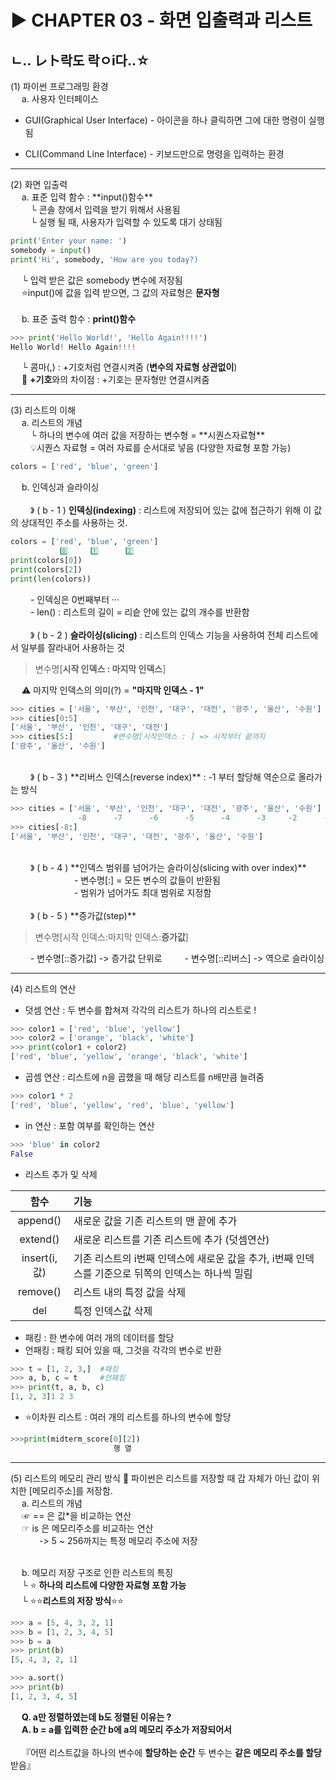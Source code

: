 # ▶ CHAPTER 03 - 화면 입출력과 리스트
## ㄴ.. レト락도 락ㅇi다..☆

(1) 파이썬 프로그래밍 환경
<br> 
&emsp; a. 사용자 인터페이스
<br>
- GUI(Graphical User Interface) - 아이콘을 하나 클릭하면 그에 대한 명령이 실행됨
* CLI(Command Line Interface) - 키보드만으로 명령을 입력하는 환경
<hr>
(2) 화면 입출력
<br>
&emsp; a. 표준 입력 함수 : **input()함수**
<br>
&emsp;&emsp; └ 콘솔 창에서 입력을 받기 위해서 사용됨
<br>
&emsp;&emsp; └ 실행 될 때, 사용자가 입력할 수 있도록 대기 상태됨

```python
print('Enter your name: ')
somebody = input()
print('Hi', somebody, 'How are you today?)
```
&emsp; └ 입력 받은 값은 somebody 변수에 저장됨
<br>
&emsp; ⭐input()에 값을 입력 받으면, 그 값의 자료형은 **문자형**
<br>
<br>
&emsp; b. 표준 출력 함수 : **print()함수**

```python
>>> print('Hello World!', 'Hello Again!!!!')
Hello World! Hello Again!!!!
```
&emsp; └ 콤마(,) : +기호처럼 연결시켜줌 (**변수의 자료형 상관없이**)
<br>
&emsp; 🤔 **+기호**와의 차이점 : +기호는 문자형만 연결시켜줌
<hr>
(3) 리스트의 이해
<br>
&emsp; a. 리스트의 개념
<br>
&emsp;&emsp; └ 하나의 변수에 여러 값을 저장하는 변수형 =  **시퀀스자료형**
<br>
&emsp;&emsp; 💡시퀀스 자료형 = 여러 자료를 순서대로 넣음 (다양한 자료형 포함 가능)

```python
colors = ['red', 'blue', 'green']
```
&emsp; b. 인덱싱과 슬라이싱
<br>
<br>
&emsp;&emsp; 》 ( b - 1 ) **인덱싱(indexing)** : 리스트에 저장되어 있는 값에 접근하기 위해 이 값의 상대적인 주소를 사용하는 것.

```python
colors = ['red', 'blue', 'green']
           0️⃣     1️⃣      2️⃣
print(colors[0])
print(colors[2])
print(len(colors))
```
&emsp;&emsp; - 인덱싱은 0번째부터 ···
<br>
&emsp;&emsp; - len() : 리스트의 길이 = 리슽 안에 있는 값의 개수를 반환함
<br>
<br>
&emsp;&emsp; 》 ( b - 2 ) **슬라이싱(slicing)** : 리스트의 인덱스 기능을 사용하여 전체 리스트에서 일부를 잘라내어 사용하는 것
> 변수명[**시작 인덱스 : 마지막 인덱스**] 

&emsp; ⚠️ 마지막 인덱스의 의미(?) = **"마지막 인덱스 - 1"**

```python
>>> cities = ['서울', '부산', '인천', '대구', '대전', '광주', '울산', '수원']
>>> cities[0:5]
['서울', '부산', '인천', '대구', '대전']
>>> cities[5:]         #변수명[시작인덱스 : ] => 시작부터 끝까지
['광주', '울산', '수원']
```
<br>
&emsp;&emsp; 》 ( b - 3 ) **리버스 인덱스(reverse index)** : -1 부터 할당해 역순으로 올라가는 방식

```python
>>> cities = ['서울', '부산', '인천', '대구', '대전', '광주', '울산', '수원']
               -8      -7      -6      -5      -4      -3     -2      -1
>>> cities[-8:]
['서울', '부산', '인천', '대구', '대전', '광주', '울산', '수원']
```
<br>
&emsp;&emsp; 》 ( b - 4 ) **인덱스 범위를 넘어가는 슬라이싱(slicing with over index)**
<br>
&emsp;&emsp;&emsp;&emsp;&emsp;&emsp;&emsp; - 변수명[:] = 모든 변수의 값들이 반환됨
<br>
&emsp;&emsp;&emsp;&emsp;&emsp;&emsp;&emsp; - 범위가 넘어가도 최대 범위로 지정함
<br>
<br>
&emsp;&emsp; 》 ( b - 5 ) **증가값(step)** 

>변수명[시작 인덱스:마지막 인덱스:**증가값**]

&emsp;&emsp; - 변수명[::증가값] -> 증가값 단위로 
&emsp;&emsp; - 변수명[::리버스] -> 역으로 슬라이싱
<hr>
(4) 리스트의 연산

- 덧셈 연산 : 두 변수를 합쳐져 각각의 리스트가 하나의 리스트로 !
```python
>>> color1 = ['red', 'blue', 'yellow']
>>> color2 = ['orange', 'black', 'white']
>>> print(color1 + color2)
['red', 'blue', 'yellow', 'orange', 'black', 'white']
```
- 곱셈 연산 : 리스트에 n을 곱했을 때 해당 리스트를 n배만큼 늘려줌
```python
>>> color1 * 2
['red', 'blue', 'yellow', 'red', 'blue', 'yellow']
```
- in 연산 : 포함 여부를 확인하는 연산
```python
>>> 'blue' in color2
False
```
- 리스트 추가 및 삭제

|함수|기능|
| :---: | :--- |
|append()|새로운 값을 기존 리스트의 맨 끝에 추가|
|extend()|새로운 리스트를 기존 리스트에 추가 (덧셈연산)|
|insert(i, 값)|기존 리스트의 i번째 인덱스에 새로운 값을 추가, i번째 인덱스를 기준으로 뒤쪽의 인덱스는 하나씩 밀림|
|remove()|리스트 내의 특정 값을 삭제|
|del|특정 인덱스값 삭제|

- 패킹 : 한 변수에 여러 개의 데이터를 할당
- 언패킹 : 패킹 되어 있을 때, 그것을 각각의 변수로 반환
```python
>>> t = [1, 2, 3,]  #패킹
>>> a, b, c = t     #언패킹
>>> print(t, a, b, c)
[1, 2, 3]1 2 3
```
- ⭐이차원 리스트 : 여러 개의 리스트를 하나의 변수에 할당
```python
>>>print(midterm_score[0][2])
                       행 열
```
<hr>
(5) 리스트의 메모리 관리 방식
🥵 파이썬은 리스트를 저장할 때 갑 자체가 아닌 값이 위치한  [메모리주소]를 저장함.
<br>
&emsp; a. 리스트의 개념
<br>
&emsp; ☞ == 은 값*을 비교하는 연산
<br>
&emsp; ☞ is 은 메모리주소를 비교하는 연산
<br>
&emsp;&emsp;&emsp; -> 5 ~ 256까지는 특정 메모리 주소에 저장
<br>
<br>

&emsp; b. 메모리 저장 구조로 인한 리스트의 특징
<br>
&emsp; └ ⭐ **하나의 리스트에 다양한 자료형 포함 가능**
<br>
&emsp; └ ⭐⭐**리스트의 저장 방식**⭐⭐
```python
>>> a = [5, 4, 3, 2, 1]
>>> b = [1, 2, 3, 4, 5]
>>> b = a
>>> print(b)
[5, 4, 3, 2, 1]
```
```python
>>> a.sort()
>>> print(b)
[1, 2, 3, 4, 5]
```
&emsp; **Q. a만 정렬하였는데 b도 정렬된 이유는 ?**
<br>
&emsp; **A. b = a를 입력한 순간 b에 a의 메모리 주소가 저장되어서**
<br>
<br>
&emsp; 『어떤 리스트값을 하나의 변수에 **할당하는 순간** 두 변수는 **같은 메모리 주소를 할당**받음』
